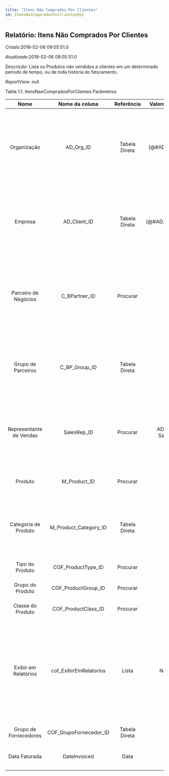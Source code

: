 ```yaml
---
title: "Itens Não Comprados Por Clientes"
id: ItensNaoCompradosPorClientesRpt
---
```

<div id="d130782e1" class="section chapter">

<div class="titlepage">

<div>

<div>

## Relatório: Itens Não Comprados Por Clientes

</div>

</div>

</div>

<span class="emphasis"> *Criado:*</span>2018-02-06 09:05:51.0

<span class="emphasis">*Atualizado:*</span>2018-02-06 09:05:51.0

<span class="emphasis"> *Descrição:* </span>Lista os Produtos não
vendidos a clientes em um determinado período de tempo, ou de toda
história do faturamento.

<span class="emphasis"> *ReportView:* </span>null

<div id="d130782e21" class="table">

<div class="table-title">

Table 1.1. ItensNaoCompradosPorClientes
Parâmetros

</div>

<div class="table-contents">

|          Nome           |      Nome da coluna      |  Referência   |   Valores(Padrão)    |                                  Descrição                                   |                                                                                                         Comentário/Ajuda                                                                                                          |
| :---------------------: | :----------------------: | :-----------: | :------------------: | :--------------------------------------------------------------------------: | :-------------------------------------------------------------------------------------------------------------------------------------------------------------------------------------------------------------------------------: |
|       Organização       |       AD\_Org\_ID        | Tabela Direta |  (@\#AD\_Org\_ID@)   |                  Entidade organizacional dentro da Empresa                   |                                    Uma "Organização" é uma unidade de sua "Empresa" ou "Entidade Legal" - os exemplos são loja, departamento. Você pode compartilhar dados entre organizações.                                    |
|         Empresa         |      AD\_Client\_ID      | Tabela Direta | (@\#AD\_Client\_ID@) |                   Empresa/Locatário para esta instalação.                    |                              Uma Empresa é uma Companhia ou uma Entidade Legal (pessoa jurídica). Dados não podem ser compartilhados entre Empresas. Locatário é um sinônimo para Empresa (Client).                               |
|  Parceiro de Negócios   |     C\_BPartner\_ID      |   Procurar    |                      |                     Identifica um Parceiro de Negócios.                      |                               Um "Parceiro de Negócios" é qualquer um com quem você transaciona. Isto pode incluir Fornecedores, Clientes, Funcionários, Vendedores, Representantes de Venda, etc.                                |
|   Grupo de Parceiros    |     C\_BP\_Group\_ID     | Tabela Direta |                      |                        Grupo de Parceiros de Negócios                        |                                                O "Grupo de Parceiros de Negócios" oferece um método de definição dos padrões a serem usados por Parceiros de Negócios individuais.                                                |
| Representante de Vendas |       SalesRep\_ID       |   Procurar    | AD\_User - SalesRep  |          Representante de Vendas ou Promotor de Vendas da Companhia          |                                   O campo "Representante de Vendas" indica o representante de vendas para esta região. Qualquer Representante de Vendas tem que ser um usuário interno válido.                                    |
|         Produto         |      M\_Product\_ID      |   Procurar    |                      |                            Produto, Serviço, Item                            |                                                                               Identifica um item que é ou comprado ou vendido por esta organização.                                                                               |
|  Categoria de Produto   | M\_Product\_Category\_ID | Tabela Direta |                      |                           Categoria de um Produto                            |                                                     Identifica a categoria à qual este produto pertence. Categorias de Produto são usadas para formação de preços e seleção.                                                      |
|     Tipo do Produto     |   COF\_ProductType\_ID   |   Procurar    |                      |              Coluna de relação com a tabela de tipo de produto               |                                                                                                    Primary Key : Product Type                                                                                                     |
|    Grupo do Produto     |  COF\_ProductGroup\_ID   |   Procurar    |                      |              Coluna de relação com a tabela de grupo do produto              |                                                                                                    Primary Key : Product Group                                                                                                    |
|    Classe do Produto    |  COF\_ProductClass\_ID   |   Procurar    |                      |             Coluna de relação com a tabela de classe de produto              |                                                                                                    Primary Key : Product Class                                                                                                    |
|  Exibir em Relatórios   | cof\_ExibirEmRelatorios  |     Lista     |       Não Sim        | Indica se Documentos deste TdD são ou não exibidos em relatórios do sistema. | Usado por exemplo para excluir documentos que não compõem receitas de vendas (venda de ativo imobilizado, remessas, etc) ou outras situações. Consultar documentações para saber os relatórios que interpretam ou não esta opção. |
|  Grupo de Fornecedores  | COF\_GrupoFornecedor\_ID | Tabela Direta |                      |                     Identifica um grupo de fornecedores                      |                                                                                                       Grupo de Fornecedores                                                                                                       |
|      Data Faturada      |       DateInvoiced       |     Data      |                      |                    Data impressa na Fatura (Nota Fiscal)                     |                                                                                  A "Data Faturada" indica a data impressa na nota-fiscal/fatura.                                                                                  |

</div>

</div>

  

</div>
